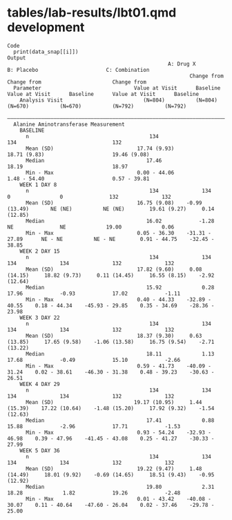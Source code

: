 # tables/lab-results/lbt01.qmd development

    Code
      print(data_snap[[i]])
    Output
                                                        A: Drug X                        B: Placebo                      C: Combination         
                                                               Change from                       Change from                       Change from  
      Parameter                              Value at Visit      Baseline      Value at Visit      Baseline      Value at Visit      Baseline   
        Analysis Visit                          (N=804)          (N=804)          (N=670)          (N=670)          (N=792)          (N=792)    
      ——————————————————————————————————————————————————————————————————————————————————————————————————————————————————————————————————————————
      Alanine Aminotransferase Measurement                                                                                                      
        BASELINE                                                                                                                                
          n                                       134                               134                               132                       
          Mean (SD)                           17.74 (9.93)                      18.71 (9.83)                      19.46 (9.08)                  
          Median                                 17.46                             18.19                             18.97                      
          Min - Max                           0.00 - 44.06                      1.48 - 54.40                      0.57 - 39.81                  
        WEEK 1 DAY 8                                                                                                                            
          n                                       134              134               0                0               132              132      
          Mean (SD)                           16.75 (9.08)    -0.99 (13.49)       NE (NE)          NE (NE)        19.61 (9.27)     0.14 (12.85) 
          Median                                 16.02            -1.28              NE               NE             19.00             0.06     
          Min - Max                           0.05 - 36.30    -31.31 - 27.89      NE - NE          NE - NE        0.91 - 44.75    -32.45 - 38.85
        WEEK 2 DAY 15                                                                                                                           
          n                                       134              134              134              134              132              132      
          Mean (SD)                           17.82 (9.60)     0.08 (14.15)     18.82 (9.73)     0.11 (14.45)     16.55 (8.15)    -2.92 (12.64) 
          Median                                 15.92             0.28            17.96            -0.93            17.02            -1.11     
          Min - Max                           0.40 - 44.33    -32.89 - 40.55    0.18 - 44.34    -45.93 - 29.85    0.35 - 34.69    -28.36 - 23.98
        WEEK 3 DAY 22                                                                                                                           
          n                                       134              134              134              134              132              132      
          Mean (SD)                           18.37 (9.30)     0.63 (13.85)     17.65 (9.58)    -1.06 (13.58)     16.75 (9.54)    -2.71 (13.22) 
          Median                                 18.11             1.13            17.68            -0.49            15.10            -2.66     
          Min - Max                           0.59 - 41.73    -40.09 - 31.24    0.02 - 38.61    -46.30 - 31.38    0.48 - 39.23    -30.63 - 26.51
        WEEK 4 DAY 29                                                                                                                           
          n                                       134              134              134              134              132              132      
          Mean (SD)                          19.17 (10.95)     1.44 (15.39)    17.22 (10.64)    -1.48 (15.20)     17.92 (9.32)    -1.54 (12.63) 
          Median                                 17.41             0.88            15.88            -2.96            17.71            -1.53     
          Min - Max                           0.93 - 54.24    -32.93 - 46.98    0.39 - 47.96    -41.45 - 43.08    0.25 - 41.27    -30.33 - 27.99
        WEEK 5 DAY 36                                                                                                                           
          n                                       134              134              134              134              132              132      
          Mean (SD)                           19.22 (9.47)     1.48 (14.49)     18.01 (9.92)    -0.69 (14.65)     18.51 (9.43)    -0.95 (12.92) 
          Median                                 19.80             2.31            18.28             1.82            19.26            -2.48     
          Min - Max                           0.01 - 43.42    -40.08 - 30.07    0.11 - 40.64    -47.60 - 26.04    0.02 - 37.46    -29.78 - 25.00

